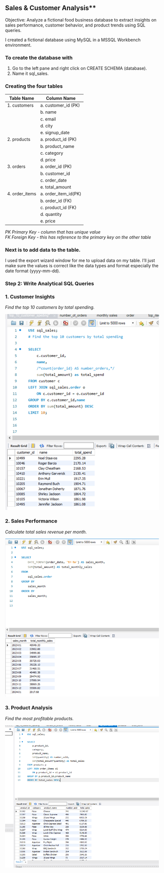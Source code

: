 
## Sales & Customer Analysis**
Objective:
Analyze a fictional food business database to extract insights on sales performance, customer behavior, and product trends using SQL queries.

I created a fictional database using MySQL in a MSSQL Workbench environment.

### To create the database with 

1.	Go to the left pane and right click on CREATE SCHEMA (database).
2.	Name it sql_sales.


### Creating the four tables

     
| Table Name | Column Name |
|--------------|-------------|
|1. customers|a. customer_id (PK)|
|            |b. name        |
|            |c. email       |
|            |d. city        |
|            |e. signup_date|
|2. products|a. product_id (PK)  |
|            |b. product_name |
|            |c. category     |
|            |d. price        |
| 3. orders|a.	order_id (PK)|
|            |b. customer_id|                              
|            |c. order_date |     
|            |e. total_amount|
|4. order_items|a. order_item_id(PK) |
|          |b. order_id (FK)|
|          |c. product_id (FK)|
|          |d. quantity|
|          |e. price|

_PK Primary Key - column that has unique value_
<Br>
_FK Foreign Key - this has reference to the primary key on the other table_


### Next is to add data to the table.
I used the export wizard window for me to upload data on my table. I’ll just make sure the values is correct like the data types and format especially the date format (yyyy-mm-dd).

### Step 2: Write Analytical SQL Queries


### 1. Customer Insights

_Find the top 10 customers by total spending._

![top10 with highest spend](https://github.com/JennReqs/sql_project/blob/main/sales_analysis/top10customers.PNG)

### 2. Sales Performance

_Calculate total sales revenue per month._

![revenue per month](https://github.com/JennReqs/sql_project/blob/main/sales_analysis/monthlysales.PNG)

### 3. Product Analysis

_Find the most profitable products._

![revenue per month](https://github.com/JennReqs/sql_project/blob/main/sales_analysis/topitemsales.PNG)









